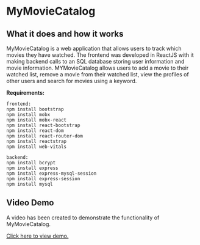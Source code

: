 # MyMovieCatalog
## What it does and how it works

MyMovieCatalog is a web application that allows users to track which movies they have watched. The frontend was developed in ReactJS with it making backend calls to an SQL database storing user information and movie information. MYMovieCatalog allows users to add a movie to their watched list, remove a movie from their watched list, view the profiles of other users and search for movies using a keyword.

**Requirements:**

```
frontend:
npm install bootstrap
npm install mobx
npm install mobx-react
npm install react-bootstrap
npm install react-dom
npm install react-router-dom
npm install reactstrap
npm install web-vitals

backend:
npm install bcrypt
npm install express
npm install express-mysql-session
npm install express-session
npm install mysql
```

## Video Demo

A video has been created to demonstrate the functionality of MyMovieCatalog.

[Click here to view demo.](https://www.youtube.com/watch?v=chwMsQyAs5Q&feature=youtu.be&ab_channel=JackyLiu)
